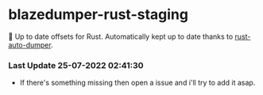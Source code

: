 # blazedumper-rust-staging

🚀 Up to date offsets for Rust. Automatically kept up to date thanks to [rust-auto-dumper](https://github.com/Akandesh/rust-auto-dumper).


### Last Update 25-07-2022 02:41:30
- If there's something missing then open a issue and i'll try to add it asap.